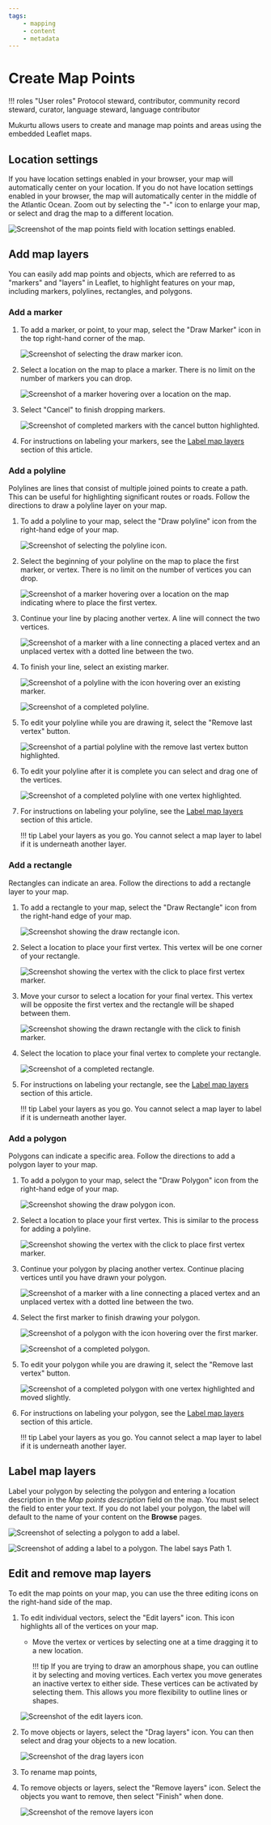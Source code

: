 ```yaml
---
tags: 
    - mapping
    - content
    - metadata
---
```

# Create Map Points

!!! roles "User roles"
    Protocol steward, contributor, community record steward, curator, language steward, language contributor 

Mukurtu allows users to create and manage map points and areas using the embedded Leaflet maps. 

## Location settings

If you have location settings enabled in your browser, your map will automatically center on your location. If you do not have location settings enabled in your browser, the map will automatically center in the middle of the Atlantic Ocean. Zoom out by selecting the "-" icon to enlarge your map, or select and drag the map to a different location.

![Screenshot of the map points field with location settings enabled. ](../_embeds/Mapping30.png)

## Add map layers

You can easily add map points and objects, which are referred to as "markers" and "layers" in Leaflet, to highlight features on your map, including markers, polylines, rectangles, and polygons. 

### Add a marker

1. To add a marker, or point, to your map, select the "Draw Marker" icon in the top right-hand corner of the map.

    ![Screenshot of selecting the draw marker icon.](../_embeds/Mapping1.png)

2. Select a location on the map to place a marker. There is no limit on the number of markers you can drop.

     ![Screenshot of a marker hovering over a location on the map.](../_embeds/Mapping2.png)

3. Select "Cancel" to finish dropping markers.

    ![Screenshot of completed markers with the cancel button highlighted.](../_embeds/Mapping3.png)

4. For instructions on labeling your markers, see the [Label map layers](#label-map-layers) section of this article. 

### Add a polyline

Polylines are lines that consist of multiple joined points to create a path. This can be useful for highlighting significant routes or roads. Follow the directions to draw a polyline layer on your map.

1. To add a polyline to your map, select the "Draw polyline" icon from the right-hand edge of your map.

    ![Screenshot of selecting the polyline icon.](../_embeds/Mapping4.png)

2. Select the beginning of your polyline on the map to place the first marker, or vertex. There is no limit on the number of vertices you can drop.

    ![Screenshot of a marker hovering over a location on the map indicating where to place the first vertex.](../_embeds/Mapping5.png)

3. Continue your line by placing another vertex. A line will connect the two vertices.

    ![Screenshot of a marker with a line connecting a placed vertex and an unplaced vertex with a dotted line between the two.](../_embeds/Mapping6.png)

4. To finish your line, select an existing marker. 

    ![Screenshot of a polyline with the icon hovering over an existing marker.](../_embeds/Mapping7.png)

    ![Screenshot of a completed polyline.](../_embeds/Mapping9.png)

5. To edit your polyline while you are drawing it, select the "Remove last vertex" button.

    ![Screenshot of a partial polyline with the remove last vertex button highlighted.](../_embeds/Mapping10.png)

6. To edit your polyline after it is complete you can select and drag one of the vertices. 

    ![Screenshot of a completed polyline with one vertex highlighted.](../_embeds/Mapping8.png)

7. For instructions on labeling your polyline, see the [Label map layers](#label-map-layers) section of this article. 

    !!! tip
        Label your layers as you go. You cannot select a map layer to label if it is underneath another layer. 

### Add a rectangle

Rectangles can indicate an area. Follow the directions to add a rectangle layer to your map.

1. To add a rectangle to your map, select the "Draw Rectangle" icon from the right-hand edge of your map.

    ![Screenshot showing the draw rectangle icon.](../_embeds/Mapping11.png) 

2. Select a location to place your first vertex. This vertex will be one corner of your rectangle.

    ![Screenshot showing the vertex with the click to place first vertex marker.](../_embeds/Mapping12.png) 

3. Move your cursor to select a location for your final vertex. This vertex will be opposite the first vertex and the rectangle will be shaped between them.

    ![Screenshot showing the drawn rectangle with the click to finish marker.](../_embeds/Mapping13.png) 

4. Select the location to place your final vertex to complete your rectangle.

    ![Screenshot of a completed rectangle.](../_embeds/Mapping14.png)

7. For instructions on labeling your rectangle, see the [Label map layers](#label-map-layers) section of this article. 

    !!! tip
        Label your layers as you go. You cannot select a map layer to label if it is underneath another layer. 

### Add a polygon

Polygons can indicate a specific area. Follow the directions to add a polygon layer to your map.

1. To add a polygon to your map, select the "Draw Polygon" icon from the right-hand edge of your map.

    ![Screenshot showing the draw polygon icon.](../_embeds/Mapping15.png) 

2. Select a location to place your first vertex. This is similar to the process for adding a polyline. 

    ![Screenshot showing the vertex with the click to place first vertex marker.](../_embeds/Mapping16.png) 

3. Continue your polygon by placing another vertex. Continue placing vertices until you have drawn your polygon.
    
    ![Screenshot of a marker with a line connecting a placed vertex and an unplaced vertex with a dotted line between the two.](../_embeds/Mapping17.png) 

4. Select the first marker to finish drawing your polygon. 

    ![Screenshot of a polygon with the icon hovering over the first marker.](../_embeds/Mapping18.png) 

    ![Screenshot of a completed polygon.](../_embeds/Mapping19.png) 

5. To edit your polygon while you are drawing it, select the "Remove last vertex" button.

    ![Screenshot of a completed polygon with one vertex highlighted and moved slightly.](../_embeds/Mapping20.png)

6. For instructions on labeling your polygon, see the [Label map layers](#label-map-layers) section of this article. 

    !!! tip
        Label your layers as you go. You cannot select a map layer to label if it is underneath another layer. 

## Label map layers

Label your polygon by selecting the polygon and entering a location description in the *Map points description* field on the map. You must select the field to enter your text. If you do not label your polygon, the label will default to the name of your content on the **Browse** pages.

![Screenshot of selecting a polygon to add a label.](../_embeds/Mapping37.png) 
    
![Screenshot of adding a label to a polygon. The label says Path 1.](../_embeds/Mapping38.png)

## Edit and remove map layers

To edit the map points on your map, you can use the three editing icons on the right-hand side of the map. 

1. To edit individual vectors, select the "Edit layers" icon. This icon highlights all of the vertices on your map. 
    
    - Move the vertex or vertices by selecting one at a time dragging it to a new location. 

        !!! tip
            If you are trying to draw an amorphous shape, you can outline it by selecting and moving vertices. Each vertex you move generates an inactive vertex to either side. These vertices can be activated by selecting them. This allows you more flexibility to outline lines or shapes.
    
    ![Screenshot of the edit layers icon.](../_embeds/Mapping26.png)

2. To move objects or layers, select the "Drag layers" icon. You can then select and drag your objects to a new location.

    ![Screenshot of the drag layers icon](../_embeds/Mapping27.png)

3. To rename map points, 

3. To remove objects or layers, select the "Remove layers" icon. Select the objects you want to remove, then select "Finish" when done.

    ![Screenshot of the remove layers icon](../_embeds/Mapping28.png)
    
    
